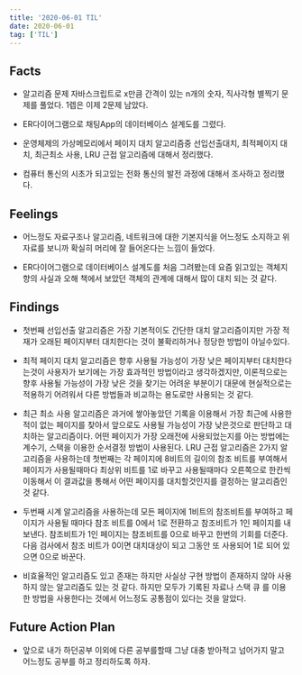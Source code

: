 ```yaml
---
title: '2020-06-01 TIL'
date: 2020-06-01
tag: ['TIL']
---
```


## Facts

- 알고리즘 문제 자바스크립트로 x만큼 간격이 있는 n개의 숫자, 직사각형 별찍기 문제를 풀었다. 1렙은 이제 2문제 남았다.

- ER다이어그램으로 채팅App의 데이터베이스 설계도를 그렸다.

- 운영체제의 가상메모리에서 페이지 대치 알고리즘중 선입선출대치, 최적페이지 대치, 최근최소 사용, LRU 근접 알고리즘에 대해서 정리했다.

- 컴퓨터 통신의 시초가 되고있는 전화 통신의 발전 과정에 대해서 조사하고 정리했다.

## Feelings

- 어느정도 자료구조나 알고리즘, 네트워크에 대한 기본지식을 어느정도 소지하고 위 자료를 보니까 확실히 머리에 잘 들어온다는 느낌이 들었다.

- ER다이어그램으로 데이터베이스 설계도를 처음 그려봤는데 요즘 읽고있는 객체지향의 사실과 오해 책에서 보았던 객체의 관계에 대해서 많이 대치 되는 것 같다.

## Findings

- 첫번째 선입선출 알고리즘은 가장 기본적이도 간단한 대치 알고리즘이지만 가장 적재가 오래된 페이지부터 대치한다는 것이 불확리하거나 정당한 방법이 아닐수있다.

- 최적 페이지 대치 알고리즘은 향후 사용될 가능성이 가장 낮은 페이지부터 대치한다는것이 사용자가 보기에는 가장 효과적인 방법이라고 생각하겠지만, 이론적으로는 향후 사용될 가능성이 가장 낮은 것을 찾기는 어려운 부분이기 대문에 현실적으로는 적용하기 어려워서 다른 방법들과 비교하는 용도로만 사용되는 것 같다.

- 최근 최소 사용 알고리즘은 과거에 쌓아놓았던 기록을 이용해서 가장 최근에 사용한적이 없는 페이지를 찾아서 앞으로도 사용될 가능성이 가장 낮은것으로 판단하고 대치하는 알고리즘이다. 어떤 페이지가 가장 오래전에 사용되었는지를 아는 방법에는 계수기, 스택을 이용한 순서결정 방법이 사용된다.
  LRU 근접 알고리즘은 2가지 알고리즘을 사용하는데 첫번째는 각 페이지에 8비트의 길이의 참조 비트를 부여해서 페이지가 사용될때마다 최상위 비트를 1로 바꾸고 사용될때마다 오른쪽으로 한칸씩이동해서 이 결과값을 통해서 어떤 페이지를 대치할것인지를 결정하는 알고리즘인 것 같다.

- 두번째 시계 알고리즘을 사용하는데 모든 페이지에 1비트의 참조비트를 부여하고 페이지가 사용될 때마다 참조 비트를 0에서 1로 전환하고 참조비트가 1인 페이지를 내보낸다. 참조비트가 1인 페이지는 참조비트를 0으로 바꾸고 한번의 기회를 더준다. 다음 검사에서 참조 비트가 0이면 대치대상이 되고 그동안 또 사용되어 1로 되어 있으면 0으로 바꾼다.

- 비효율적인 알고리즘도 있고 존재는 하지만 사실상 구현 방법이 존재하지 않아 사용하지 않는 알고리즘도 있는 것 같다. 하지만 모두가 기록된 자료나 스택 큐 를 이용한 방법을 사용한다는 것에서 어느정도 공통점이 있다는 것을 알았다.

## Future Action Plan

- 앞으로 내가 하던공부 이외에 다른 공부를할때 그냥 대충 받아적고 넘어가지 말고 어느정도 공부를 하고 정리하도록 하자.
